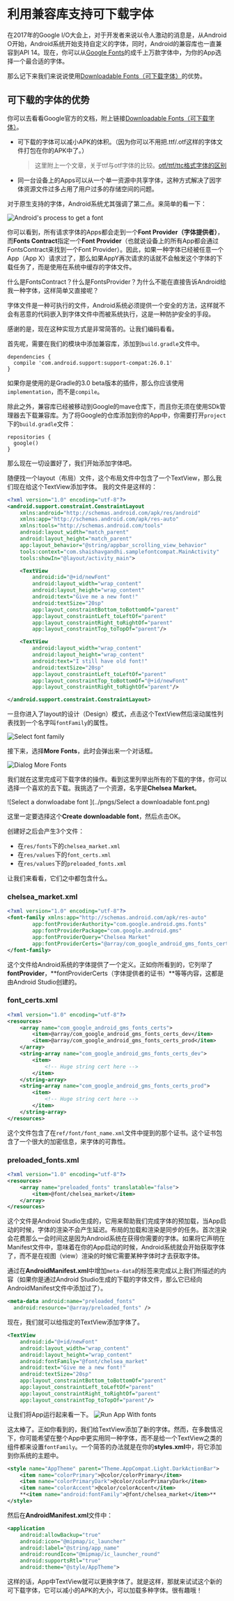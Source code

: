 # 利用兼容库支持可下载字体

在2017年的Google I/O大会上，对于开发者来说以令人激动的消息是，从Android O开始，Android系统开始支持自定义的字体，同时，Android的兼容库也一直兼容到API 14。现在，你可以从[Google Fonts](https://fonts.google.com)的成千上万款字体中，为你的App选择一个最合适的字体。

那么记下来我们来说说使用[Downloadable Fonts（可下载字体）](https://developer.android.com/guide/topics/ui/look-and-feel/downloadable-fonts.html#adding-certificates)的优势。

## 可下载的字体的优势

你可以去看看Google官方的文档，附上链接[Downloadable Fonts（可下载字体）](https://developer.android.com/guide/topics/ui/look-and-feel/downloadable-fonts.html#adding-certificates)。

- 可下载的字体可以减小APK的体积。（因为你可以不用把.ttf/.otf这样的字体文件打包在你的APK中了。）
  > 这里附上一个文章，关于ttf与otf字体的比较。[otf/ttf/ttc格式字体的区别](https://jingyan.baidu.com/article/5d6edee2fe14f299eadeec1c.html)

- 同一台设备上的Apps可以从一个单一资源中共享字体，这种方式解决了因字体资源文件过多占用了用户过多的存储空间的问题。

对于原生支持的字体，Android系统尤其强调了第二点。来简单的看一下：

![Android's process to get a font](../pngs/AndroidProcessToGetAFont.png)

你可以看到，所有请求字体的Apps都会走到一个**Font Provider（字体提供者）**，而**Fonts Contract**指定一个**Font Provider**（也就说设备上的所有App都会通过FontsContract来找到一个Font Provider）。因此，如果一种字体已经被任意一个App（App X）请求过了，那么如果AppY再次请求的话就不会触发这个字体的下载任务了，而是使用在系统中缓存的字体文件。

什么是FontsContract？什么是FontsProvider？为什么不能在直接告诉Android给我一种字体，这样简单又直接呢？

字体文件是一种可执行的文件，Android系统必须提供一个安全的方法，这样就不会有恶意的代码嵌入到字体文件中而被系统执行，这是一种防护安全的手段。

感谢的是，现在这种实现方式是非常简答的。让我们编码看看。

首先呢，需要在我们的模块中添加兼容库，添加到`build.gradle`文件中。
```
dependencies {
  compile 'com.android.support:support-compat:26.0.1'
}
```

如果你是使用的是Gradle的3.0 beta版本的插件，那么你应该使用`implementation`，而不是`compile`。

除此之外，兼容库已经被移动到Google的mave仓库下，而且你无须在使用SDk管理器去下载兼容库。为了将Google的仓库添加到你的App中，你需要打开`project`下的`build.gradle`文件：
```
repositories {
  google()
}
```

那么现在一切设置好了，我们开始添加字体吧。

随便找一个layout（布局）文件，这个布局文件中包含了一个TextView，那么我们现在给这个TextView添加字体。 我的文件是这样的：

```xml
<?xml version="1.0" encoding="utf-8"?>
<android.support.constraint.ConstraintLayout
    xmlns:android="http://schemas.android.com/apk/res/android"
    xmlns:app="http://schemas.android.com/apk/res-auto"
    xmlns:tools="http://schemas.android.com/tools"
    android:layout_width="match_parent"
    android:layout_height="match_parent"
    app:layout_behavior="@string/appbar_scrolling_view_behavior"
    tools:context="com.shaishavgandhi.samplefontcompat.MainActivity"
    tools:showIn="@layout/activity_main">

    <TextView
        android:id="@+id/newFont"
        android:layout_width="wrap_content"
        android:layout_height="wrap_content"
        android:text="Give me a new font!"
        android:textSize="20sp"
        app:layout_constraintBottom_toBottomOf="parent"
        app:layout_constraintLeft_toLeftOf="parent"
        app:layout_constraintRight_toRightOf="parent" 
        app:layout_constraintTop_toTopOf="parent"/>

    <TextView
        android:layout_width="wrap_content"
        android:layout_height="wrap_content"
        android:text="I still have old font!"
        android:textSize="20sp"
        app:layout_constraintLeft_toLeftOf="parent"
        app:layout_constraintTop_toBottomOf="@+id/newFont"
        app:layout_constraintRight_toRightOf="parent"/>

</android.support.constraint.ConstraintLayout>
```
一旦你进入了layout的设计（Design）模式，点击这个TextView然后滚动属性列表找到一个名字叫`fontFamily`的属性。

![Select font family](../pngs/SelectFontFamily.png)

接下来，选择**More Fonts**，此时会弹出来一个对话框。

![Dialog More Fonts](../pngs/DialogMoreFonts.png)

我们就在这里完成可下载字体的操作。看到这里列举出所有的下载的字体，你可以选择一个喜欢的去下载。我挑选了一个资源，名字是**Chelsea Market**。

![Select a donwloadabe font  ](../pngs/Select a downloadable font.png)

这里一定要选择这个**Create downloadable font**，然后点击OK。

创建好之后会产生3个文件：

- 在`res/fonts`下的`chelsea_market.xml`
- 在`res/values`下的`font_certs.xml`
- 在`res/values`下的`preloaded_fonts.xml`

让我们来看看，它们之中都包含什么。

### chelsea_market.xml
```xml
<?xml version="1.0" encoding="utf-8"?>
<font-family xmlns:app="http://schemas.android.com/apk/res-auto"
        app:fontProviderAuthority="com.google.android.gms.fonts"
        app:fontProviderPackage="com.google.android.gms"
        app:fontProviderQuery="Chelsea Market"
        app:fontProviderCerts="@array/com_google_android_gms_fonts_certs">
</font-family>
```
这个文件给Android系统的字体提供了一个定义。正如你所看到的，它列举了**fontProvider**，**fontProviderCerts（字体提供者的证书）**等等内容，这都是由Android Studio创建的。

### font_certs.xml
```xml
<?xml version="1.0" encoding="utf-8"?>
<resources>
    <array name="com_google_android_gms_fonts_certs">
        <item>@array/com_google_android_gms_fonts_certs_dev</item>
        <item>@array/com_google_android_gms_fonts_certs_prod</item>
    </array>
    <string-array name="com_google_android_gms_fonts_certs_dev">
        <item>
            <!-- Huge string cert here -->
        </item>
    </string-array>
    <string-array name="com_google_android_gms_fonts_certs_prod">
        <item>
            <!-- Huge string cert here -->
        </item>
    </string-array>
</resources>
```
这个文件包含了在`ref/font/font_name.xml`文件中提到的那个证书。这个证书包含了一个很大的加密信息，来字体的可靠性。

###  preloaded_fonts.xml
```xml
<?xml version="1.0" encoding="utf-8"?>
<resources>
    <array name="preloaded_fonts" translatable="false">
        <item>@font/chelsea_market</item>
    </array>
</resources>
```
这个文件是Android Studio生成的，它用来帮助我们完成字体的预加载，当App启动的时候，字体的渲染不会产生延迟。布局的加载和渲染是同步的任务。首次渲染会花费那么一会时间这是因为Android系统在获得你需要的字体。如果将它声明在Manifest文件中，意味着在你的App启动的时候，Android系统就会开始获取字体了，而不是在视图（view）渲染的时候它需要某种字体时才去获取字体。

通过在**AndroidManifest.xml**中增加`meta-data`的标签来完成以上我们所描述的内容（如果你是通过Android Studio生成的下载的字体文件，那么它已经向AndroidManifest文件中添加过了）。

```xml
<meta-data android:name="preloaded_fonts"
  android:resource="@array/preloaded_fonts" />
```

现在，我们就可以给指定的TextView添加字体了。
```xml
<TextView
    android:id="@+id/newFont"
    android:layout_width="wrap_content"
    android:layout_height="wrap_content"
    android:fontFamily="@font/chelsea_market"
    android:text="Give me a new font!"
    android:textSize="20sp"
    app:layout_constraintBottom_toBottomOf="parent"
    app:layout_constraintLeft_toLeftOf="parent"
    app:layout_constraintRight_toRightOf="parent"
    app:layout_constraintTop_toTopOf="parent"/>
```

让我们将App运行起来看一下。
![Run App With fonts](../pngs/RunAppWithFonts.png)

这太棒了。正如你看到的，我们给TextView添加了新的字体。然而，在多数情况下，你可能希望在整个App中更实用同一种字体，而不是给一个TextView之类的组件都来设置`fontFamily`。一个简答的办法就是在你的**styles.xml**中，将它添加到你系统的主题中。

```xml
<style name="AppTheme" parent="Theme.AppCompat.Light.DarkActionBar">
    <item name="colorPrimary">@color/colorPrimary</item>
    <item name="colorPrimaryDark">@color/colorPrimaryDark</item>
    <item name="colorAccent">@color/colorAccent</item>
    **<item name="android:fontFamily">@font/chelsea_market</item>**
</style>
```

然后在**AndroidManifest.xml**文件中：
```xml
<application
    android:allowBackup="true"
    android:icon="@mipmap/ic_launcher"
    android:label="@string/app_name"
    android:roundIcon="@mipmap/ic_launcher_round"
    android:supportsRtl="true"
    android:theme="@style/AppTheme">
```

这样的话，App中TextView就可以更换字体了。就是这样，那就来试试这个新的可下载字体，它可以减小的APK的大小，可以加载多种字体。很有趣哦！